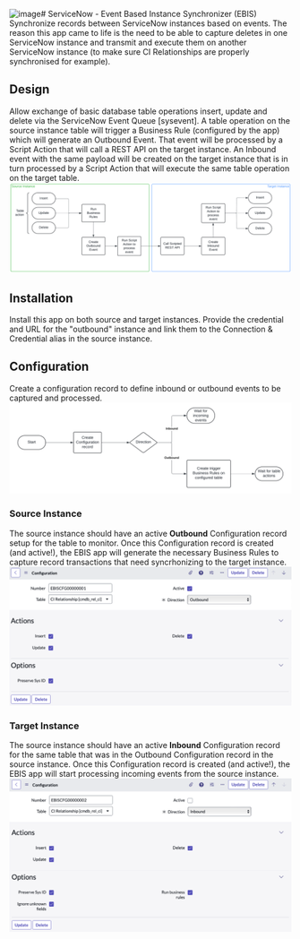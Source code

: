 ![image](https://github.com/DaGolle/now-EventBasedInstanceSynchronizer/assets/14361888/8108fee0-492a-4e99-86e2-f82f2d11da97)# ServiceNow - Event Based Instance Synchronizer (EBIS)
Synchronize records between ServiceNow instances based on events.
The reason this app came to life is the need to be able to capture deletes in one ServiceNow instance and transmit and execute them on another ServiceNow instance (to make sure CI Relationships are properly synchronised for example).

## Design
Allow exchange of basic database table operations insert, update and delete via the ServiceNow Event Queue [sysevent].
A table operation on the source instance table will trigger a Business Rule (configured by the app) which will generate an Outbound Event. That event will be processed by a Script Action that will call a REST API on the target instance.
An Inbound event with the same payload will be created on the target instance that is in turn processed by a Script Action that will execute the same table operation on the target table.
![Configuration Flow diagram](images/synchronization_flow.png?raw=true "Synchronization Flow")

## Installation
Install this app on both source and target instances.
Provide the credential and URL for the "outbound" instance and link them to the Connection & Credential alias in the source instance.

## Configuration
Create a configuration record to define inbound or outbound events to be captured and processed.
![Configuration Flow diagram](images/configuration_flow.png?raw=true "Configuration Flow")
### Source Instance
The source instance should have an active **Outbound** Configuration record setup for the table to monitor. Once this Configuration record is created (and active!), the EBIS app will generate the necessary Business Rules to capture record transactions that need syncrhonizing to the target instance.
![Outbound Configuration screenshot](images/configuration_outbound.png?raw=true "Example Outbound Configuration")
### Target Instance
The source instance should have an active **Inbound** Configuration record for the same table that was in the Outbound Configuration record in the source instance. Once this Configuration record is created (and active!), the EBIS app will start processing incoming events from the source instance.
![Inbound Configuration screenshot](images/configuration_inbound.png?raw=true "Example Inbound Configuration")
